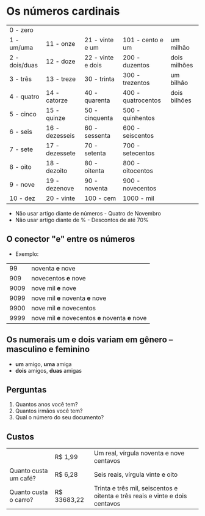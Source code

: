 # Os números cardinais

| | | | | |
| -- | -- | -- | -- | -- |
| 0 - zero | | | | |
| 1 - um/uma | 11 - onze | 21 - vinte e um | 101 - cento e um | um milhão |
| 2 - dois/duas | 12 - doze | 22 - vinte e dois | 200 - duzentos | dois milhões |
| 3 - três | 13 - treze | 30 - trinta | 300 - trezentos | um bilhão |
| 4 - quatro | 14 - catorze | 40 - quarenta | 400 - quatrocentos | dois bilhões |
| 5 - cinco | 15 - quinze  | 50 - cinquenta | 500 - quinhentos | |
| 6 - seis | 16 - dezesseis | 60 - sessenta | 600 - seiscentos | |
| 7 - sete | 17 - dezessete | 70 - setenta | 700 - setecentos | |
| 8 - oito | 18 - dezoito | 80 - oitenta | 800 - oitocentos | |
| 9 - nove | 19 - dezenove | 90 - noventa | 900 - novecentos | |
| 10 - dez | 20 - vinte | 100 - cem | 1000 - mil | |

* Não usar artigo diante de números - Quatro de Novembro
* Não usar artigo diante de % - Descontos de até 70%

## O conector "e" entre os números

* Exemplo:

|||
| -- | -- |
| 99   | noventa **e** nove |
| 909  | novecentos **e** nove |
| 9009 | nove mil **e** nove|  
| 9099 | nove mil **e** noventa **e** nove |
| 9900 | nove mil **e** novecentos|
| 9999 | nove mil **e** novecentos **e** noventa **e** nove |

## Os numerais um e dois variam em gênero – masculino e feminino

* **um** amigo, **uma** amiga
* **dois** amigos, **duas** amigas

## Perguntas

1. Quantos anos você tem?  
1. Quantos irmãos você tem?  
1. Qual o número do seu documento?

## Custos

||||
| -- | -- | -- |
| | R$ 1,99 | Um real, vírgula noventa e nove centavos |
| Quanto custa um café? | R$ 6,28 | Seis reais, vírgula vinte e oito |
| Quanto custa o carro? | R$ 33683,22 | Trinta e três mil, seiscentos e oitenta e três reais e vinte e dois centavos |
